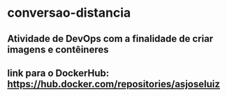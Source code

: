 # conversao-distancia

## Atividade de DevOps com a finalidade de criar imagens e contêineres

## link para o DockerHub: https://hub.docker.com/repositories/asjoseluiz
